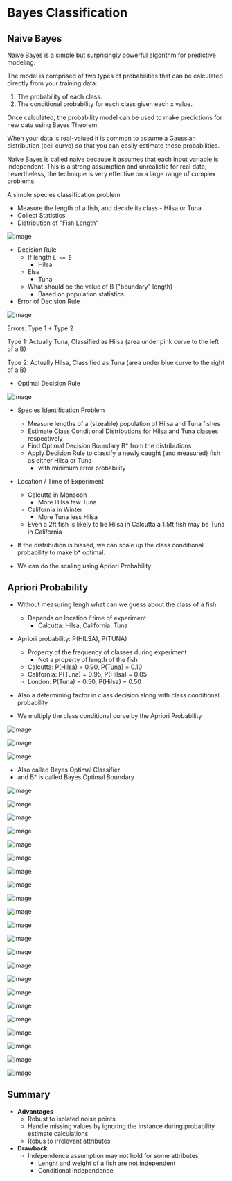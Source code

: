 # Bayes Classification

## Naive Bayes

Naive Bayes is a simple but surprisingly powerful algorithm for predictive modeling.

The model is comprised of two types of probabilities that can be calculated directly from your training data:

1. The probability of each class.
2. The conditional probability for each class given each x value.

Once calculated, the probability model can be used to make predictions for new data using Bayes Theorem.

When your data is real-valued it is common to assume a Gaussian distribution (bell curve) so that you can easily estimate these probabilities.

Naive Bayes is called naive because it assumes that each input variable is independent. This is a strong assumption and unrealistic for real data, nevertheless, the technique is very effective on a large range of complex problems.

A simple species classification problem

- Measure the length of a fish, and decide its class - Hilsa or Tuna
- Collect Statistics
- Distribution of "Fish Length"

![image](../../media/Bayes-Classification-image1.jpg)

- Decision Rule
  - If length `L <= B`
    - Hilsa
  - Else
    - Tuna
  - What should be the value of B ("boundary" length)
    - Based on population statistics
- Error of Decision Rule

![image](../../media/Bayes-Classification-image2.jpg)

Errors: Type 1 + Type 2

Type 1: Actually Tuna, Classified as Hilsa (area under pink curve to the left of a B)

Type 2: Actually Hilsa, Classified as Tuna (area under blue curve to the right of a B)

- Optimal Decision Rule

![image](../../media/Bayes-Classification-image3.jpg)

- Species Identification Problem
  - Measure lengths of a (sizeable) population of Hilsa and Tuna fishes
  - Estimate Class Conditional Distributions for Hilsa and Tuna classes respectively
  - Find Optimal Decision Boundary B* from the distributions
  - Apply Decision Rule to classify a newly caught (and measured) fish as either Hilsa or Tuna
    - with minimum error probability
- Location / Time of Experiment
  - Calcutta in Monsoon
    - More Hilsa few Tuna
  - California in Winter
    - More Tuna less Hilsa
  - Even a 2ft fish is likely to be Hilsa in Calcutta a 1.5ft fish may be Tuna in California

- If the distribution is biased, we can scale up the class conditional probability to make b* optimal.
- We can do the scaling using Apriori Probability

## Apriori Probability

- Without measuring lengh what can we guess about the class of a fish
  - Depends on location / time of experiment
    - Calcutta: Hilsa, California: Tuna
- Apriori probability: P(HILSA), P(TUNA)
  - Property of the frequency of classes during experiment
    - Not a property of length of the fish
  - Calcutta: P(Hilsa) = 0.90, P(Tuna) = 0.10
  - California: P(Tuna) = 0.95, P(Hilsa) = 0.05
  - London: P(Tuna) = 0.50, P(Hilsa) = 0.50
- Also a determining factor in class decision along with class conditional probability

- We multiply the class conditional curve by the Apriori Probability

![image](../../media/Bayes-Classification-image4.jpg)

![image](../../media/Bayes-Classification-image5.jpg)

![image](../../media/Bayes-Classification-image6.jpg)

- Also called Bayes Optimal Classifier
- and B* is called Bayes Optimal Boundary

![image](../../media/Bayes-Classification-image7.jpg)

![image](../../media/Bayes-Classification-image8.jpg)

![image](../../media/Bayes-Classification-image9.jpg)

![image](../../media/Bayes-Classification-image10.jpg)

![image](../../media/Bayes-Classification-image11.jpg)

![image](../../media/Bayes-Classification-image12.jpg)

![image](../../media/Bayes-Classification-image13.jpg)

![image](../../media/Bayes-Classification-image14.jpg)

![image](../../media/Bayes-Classification-image15.jpg)

![image](../../media/Bayes-Classification-image16.jpg)

![image](../../media/Bayes-Classification-image17.jpg)

![image](../../media/Bayes-Classification-image18.jpg)

![image](../../media/Bayes-Classification-image19.jpg)

![image](../../media/Bayes-Classification-image20.jpg)

![image](../../media/Bayes-Classification-image21.jpg)

![image](../../media/Bayes-Classification-image22.jpg)

![image](../../media/Bayes-Classification-image23.jpg)

![image](../../media/Bayes-Classification-image24.jpg)

![image](../../media/Bayes-Classification-image25.jpg)

![image](../../media/Bayes-Classification-image26.jpg)

![image](../../media/Bayes-Classification-image27.jpg)

![image](../../media/Bayes-Classification-image28.jpg)

## Summary

- **Advantages**
  - Robust to isolated noise points
  - Handle missing values by ignoring the instance during probability estimate calculations
  - Robus to irrelevant attributes
- **Drawback**
  - Independence assumption may not hold for some attributes
    - Lenght and weight of a fish are not independent
    - Conditional Independence

